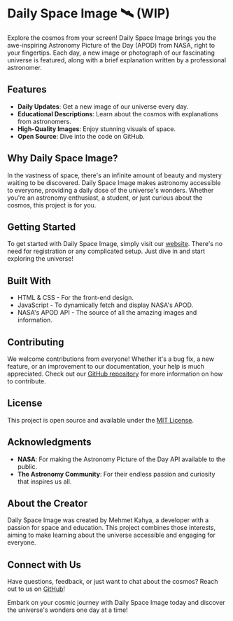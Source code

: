 # Daily Space Image 🛰️  (WIP)

Explore the cosmos from your screen! Daily Space Image brings you the awe-inspiring Astronomy Picture of the Day (APOD) from NASA, right to your fingertips. Each day, a new image or photograph of our fascinating universe is featured, along with a brief explanation written by a professional astronomer. 

## Features

- **Daily Updates**: Get a new image of our universe every day.
- **Educational Descriptions**: Learn about the cosmos with explanations from astronomers.
- **High-Quality Images**: Enjoy stunning visuals of space.
- **Open Source**: Dive into the code on GitHub.

## Why Daily Space Image?

In the vastness of space, there's an infinite amount of beauty and mystery waiting to be discovered. Daily Space Image makes astronomy accessible to everyone, providing a daily dose of the universe's wonders. Whether you're an astronomy enthusiast, a student, or just curious about the cosmos, this project is for you.

## Getting Started

To get started with Daily Space Image, simply visit our [website](https://mehmetkahya0.github.io/DailySpaceImage/). There's no need for registration or any complicated setup. Just dive in and start exploring the universe!

## Built With

- HTML & CSS - For the front-end design.
- JavaScript - To dynamically fetch and display NASA's APOD.
- NASA's APOD API - The source of all the amazing images and information.

## Contributing

We welcome contributions from everyone! Whether it's a bug fix, a new feature, or an improvement to our documentation, your help is much appreciated. Check out our [GitHub repository](https://github.com/mehmetkahya0/DailySpaceImage) for more information on how to contribute.

## License

This project is open source and available under the [MIT License](LICENSE.md).

## Acknowledgments

- **NASA**: For making the Astronomy Picture of the Day API available to the public.
- **The Astronomy Community**: For their endless passion and curiosity that inspires us all.

## About the Creator

Daily Space Image was created by Mehmet Kahya, a developer with a passion for space and education. This project combines those interests, aiming to make learning about the universe accessible and engaging for everyone.

## Connect with Us

Have questions, feedback, or just want to chat about the cosmos? Reach out to us on [GitHub](https://github.com/mehmetkahya0)!

Embark on your cosmic journey with Daily Space Image today and discover the universe's wonders one day at a time!
